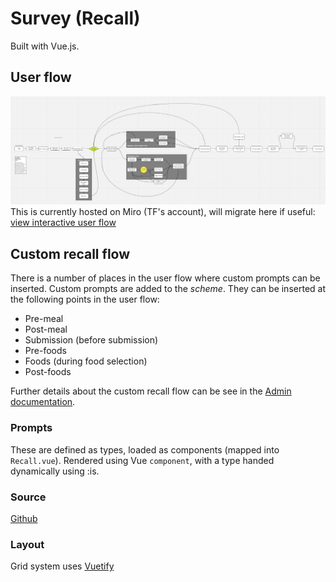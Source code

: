 # Survey (Recall)

Built with Vue.js.

## User flow

![User Flow](../assets/img/i24-recall-user-flow.png)
This is currently hosted on Miro (TF's account), will migrate here if useful: [view interactive user flow](https://miro.com/app/board/o9J_kpEZdcc=/)

## Custom recall flow

There is a number of places in the user flow where custom prompts can be inserted. Custom prompts are added to the _scheme_. They can be inserted at the following points in the user flow:

- Pre-meal
- Post-meal
- Submission (before submission)
- Pre-foods
- Foods (during food selection)
- Post-foods

Further details about the custom recall flow can be see in the [Admin documentation](../admin/#custom-recall-prompts).

### Prompts

These are defined as types, loaded as components (mapped into `Recall.vue`). Rendered using Vue `component`, with a type handed dynamically using :is.

### Source

[Github](https://github.com/MRC-Epid-it24/intake24/tree/master/apps/survey)

### Layout

Grid system uses [Vuetify](https://dev.vuetifyjs.com)
